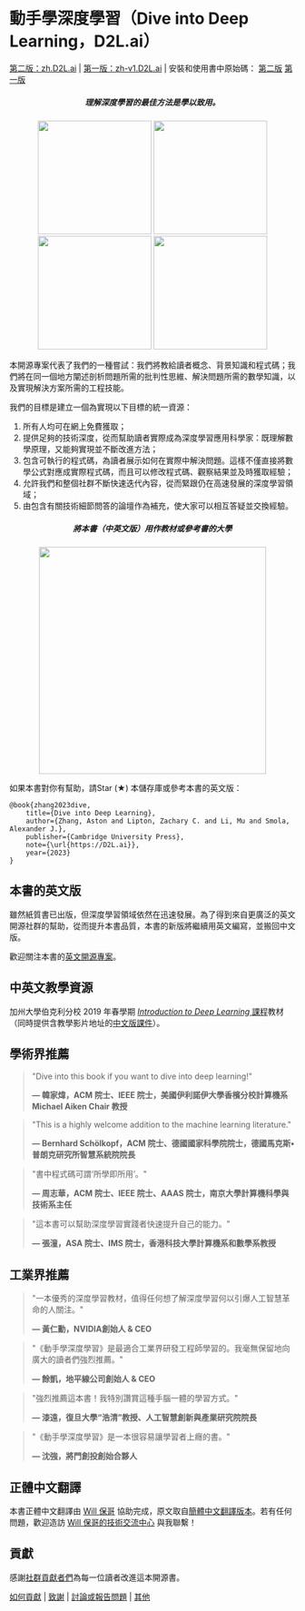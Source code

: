 # 動手學深度學習（Dive into Deep Learning，D2L.ai）

[第二版：zh.D2L.ai](https://zh.d2l.ai)  | [第一版：zh-v1.D2L.ai](https://zh-v1.d2l.ai/) |  安裝和使用書中原始碼： [第二版](https://zh.d2l.ai/chapter_installation/index.html) [第一版](https://zh-v1.d2l.ai/chapter_prerequisite/install.html)

<h5 align="center"><i>理解深度學習的最佳方法是學以致用。</i></h5>

<p align="center">
  <img width="200"  src="static/frontpage/_images/eq.jpg">
  <img width="200"  src="static/frontpage/_images/figure.jpg">
  <img width="200"  src="static/frontpage/_images/code.jpg">
  <img width="200"  src="static/frontpage/_images/notebook.gif">
</p>

本開源專案代表了我們的一種嘗試：我們將教給讀者概念、背景知識和程式碼；我們將在同一個地方闡述剖析問題所需的批判性思維、解決問題所需的數學知識，以及實現解決方案所需的工程技能。

我們的目標是建立一個為實現以下目標的統一資源：
1. 所有人均可在網上免費獲取；
1. 提供足夠的技術深度，從而幫助讀者實際成為深度學習應用科學家：既理解數學原理，又能夠實現並不斷改進方法；
1. 包含可執行的程式碼，為讀者展示如何在實際中解決問題。這樣不僅直接將數學公式對應成實際程式碼，而且可以修改程式碼、觀察結果並及時獲取經驗；
1. 允許我們和整個社群不斷快速迭代內容，從而緊跟仍在高速發展的深度學習領域；
1. 由包含有關技術細節問答的論壇作為補充，使大家可以相互答疑並交換經驗。

<h5 align="center">將本書（中英文版）用作教材或參考書的大學</h5>
<p align="center">
  <img width="400"  src="https://d2l.ai/_images/map.png">
</p>

如果本書對你有幫助，請Star (★) 本儲存庫或參考本書的英文版：

```
@book{zhang2023dive,
    title={Dive into Deep Learning},
    author={Zhang, Aston and Lipton, Zachary C. and Li, Mu and Smola, Alexander J.},
    publisher={Cambridge University Press},
    note={\url{https://D2L.ai}},
    year={2023}
}
```

## 本書的英文版

雖然紙質書已出版，但深度學習領域依然在迅速發展。為了得到來自更廣泛的英文開源社群的幫助，從而提升本書品質，本書的新版將繼續用英文編寫，並搬回中文版。

歡迎關注本書的[英文開源專案](https://github.com/d2l-ai/d2l-en)。

## 中英文教學資源

加州大學伯克利分校 2019 年春學期 [*Introduction to Deep Learning* 課程](http://courses.d2l.ai/berkeley-stat-157/index.html)教材（同時提供含教學影片地址的[中文版課件](https://github.com/d2l-ai/berkeley-stat-157/tree/master/slides-zh)）。

## 學術界推薦

> <p>"Dive into this book if you want to dive into deep learning!"</p>
> <b>&mdash; 韓家煒，ACM 院士、IEEE 院士，美國伊利諾伊大學香檳分校計算機系 Michael Aiken Chair 教授</b>

> <p>"This is a highly welcome addition to the machine learning literature."</p>
> <b>&mdash; Bernhard Schölkopf，ACM 院士、德國國家科學院院士，德國馬克斯•普朗克研究所智慧系統院院長</b>

> <p>"書中程式碼可謂‘所學即所用’。"</p>
> <b>&mdash; 周志華，ACM 院士、IEEE 院士、AAAS 院士，南京大學計算機科學與技術系主任</b>

> <p>"這本書可以幫助深度學習實踐者快速提升自己的能力。"</p>
> <b>&mdash; 張潼，ASA 院士、IMS 院士，香港科技大學計算機系和數學系教授</b>

## 工業界推薦

> <p>"一本優秀的深度學習教材，值得任何想了解深度學習何以引爆人工智慧革命的人關注。"</p>
> <b>&mdash; 黃仁勳，NVIDIA創始人 & CEO</b>

> <p>"《動手學深度學習》是最適合工業界研發工程師學習的。我毫無保留地向廣大的讀者們強烈推薦。"</p>
> <b>&mdash; 餘凱，地平線公司創始人 & CEO</b>

> <p>"強烈推薦這本書！我特別讚賞這種手腦一體的學習方式。"</p>
> <b>&mdash; 漆遠，復旦大學“浩清”教授、人工智慧創新與產業研究院院長</b>

> <p>"《動手學深度學習》是一本很容易讓學習者上癮的書。"</p>
> <b>&mdash; 沈強，將門創投創始合夥人</b>

## 正體中文翻譯

本書正體中文翻譯由 [Will 保哥](http://blog.miniasp.com/) 協助完成，原文取自[簡體中文翻譯版本](https://github.com/d2l-ai/d2l-zh)。若有任何問題，歡迎造訪 [Will 保哥的技術交流中心](https://www.facebook.com/will.fans) 與我聯繫！

## 貢獻

感謝[社群貢獻者們](https://github.com/d2l-ai/d2l-zh/graphs/contributors)為每一位讀者改進這本開源書。

[如何貢獻](https://zh.d2l.ai/chapter_appendix-tools-for-deep-learning/contributing.html) | [致謝](https://zh.d2l.ai/chapter_preface/index.html) | [討論或報告問題](https://discuss.d2l.ai/c/chinese-version/16) | [其他](INFO.md)
